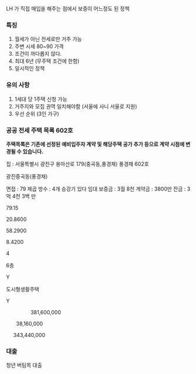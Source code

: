 LH 가 직접 매입을 해주는 점에서 보증이 어느정도 된 정책


### 특징
1. 월세가 아닌 전세로만 거주 가능
2. 주변 시세 80~90 가격
3. 조건이 까다롭지 않다. 
4. 최대 6년 (무주택 조건에 한함)
5. 일시적인 정책

### 유의 사항
1. 1세대 당 1주택 신청 가능
2. 거주지와 모집 권역 일치해야함 (서울에 사니 서울로 지원)
3. 우선 순위 (3인 가구)


              
### 공공 전세 주택 목록 602호 

**주택목록은 기존에 선정된 예비입주자 계약 및 해당주택 공가 추가 등으로 계약 시점에 변경될 수 있습니다.**

집 : 서울특별시 광진구 용마산로 179(중곡동,풍경채) 풍경채 602호

광진중곡동(풍경채)

면접 : 79 제곱
방수 : 4개
승강기 있다
임대 보증금  : 3월 8천
계약금 : 3800만
잔금 : 3억 4천 3백 만


79.15

20.8600

58.2900

8.4200

4

6층

Y

도시형생활주택

Y

                 381,600,000

       38,160,000

     343,440,000

### 대출
청년 버팀목 대출

